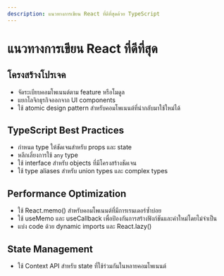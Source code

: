 ```yaml
---
description: แนวทางการเขียน React ที่ดีที่สุดด้วย TypeScript
---
```


# แนวทางการเขียน React ที่ดีที่สุด

## โครงสร้างโปรเจค
- จัดระเบียบคอมโพเนนต์ตาม feature หรือโมดูล
- แยกโลจิกธุรกิจออกจาก UI components
- ใช้ atomic design pattern สำหรับคอมโพเนนต์ที่นำกลับมาใช้ใหม่ได้

## TypeScript Best Practices
- กำหนด type ให้ชัดเจนสำหรับ props และ state
- หลีกเลี่ยงการใช้ `any` type
- ใช้ interface สำหรับ objects ที่มีโครงสร้างชัดเจน
- ใช้ type aliases สำหรับ union types และ complex types

## Performance Optimization
- ใช้ React.memo() สำหรับคอมโพเนนต์ที่มีการเรนเดอร์ซ้ำบ่อย
- ใช้ useMemo และ useCallback เพื่อป้องกันการสร้างฟังก์ชันและค่าใหม่โดยไม่จำเป็น
- แบ่ง code ด้วย dynamic imports และ React.lazy()

## State Management
- ใช้ Context API สำหรับ state ที่ใช้ร่วมกันในหลายคอมโพเนนต์